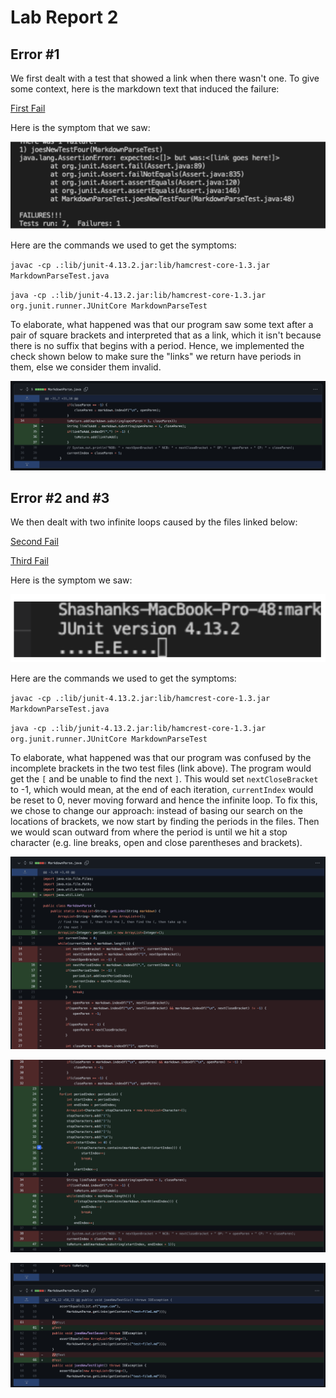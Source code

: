 # Lab Report 2
## Error #1
We first dealt with a test that showed a link when there wasn't one. To give some context, here is the markdown text that induced the failure:

[First Fail](https://stevenli007.github.io/cse15l-lab-reports/first_fail.html)

Here is the symptom that we saw:

![False Link Display](Lab_Report_2_Screenshots/first_fail_output.png)

Here are the commands we used to get the symptoms:

`
javac -cp .:lib/junit-4.13.2.jar:lib/hamcrest-core-1.3.jar MarkdownParseTest.java
`

`
java -cp .:lib/junit-4.13.2.jar:lib/hamcrest-core-1.3.jar org.junit.runner.JUnitCore MarkdownParseTest
`

To elaborate, what happened was that our program saw some text after a pair of square brackets and interpreted that as a link, which it isn't because there is no suffix that begins with a period. Hence, we implemented the check shown below to make sure the "links" we return have periods in them, else we consider them invalid.

![Changes to correct test 4-induced bug](Lab_Report_2_Screenshots/P4.png)

## Error #2 and #3
We then dealt with two infinite loops caused by the files linked below:

[Second Fail](https://stevenli007.github.io/cse15l-lab-reports/second_fail.html)

[Third Fail](https://stevenli007.github.io/cse15l-lab-reports/third_fail.html)

Here is the symptom we saw:

![Infinite Loop](Lab_Report_2_Screenshots/infinite_loop.png)

Here are the commands we used to get the symptoms:

`
javac -cp .:lib/junit-4.13.2.jar:lib/hamcrest-core-1.3.jar MarkdownParseTest.java
`

`
java -cp .:lib/junit-4.13.2.jar:lib/hamcrest-core-1.3.jar org.junit.runner.JUnitCore MarkdownParseTest
`

To elaborate, what happened was that our program was confused by the incomplete brackets in the two test files (link above). The program would get the `[` and be unable to find the next `]`. This would set `nextCloseBracket` to -1, which would mean, at the end of each iteration, `currentIndex` would be reset to 0, never moving forward and hence the infinite loop. To fix this, we chose to change our approach: instead of basing our search on the locations of brackets, we now start by finding the periods in the files. Then we would scan outward from where the period is until we hit a stop character (e.g. line breaks, open and close parentheses and brackets). 

![Part 1](Lab_Report_2_Screenshots/P1.png)

![Part 2](Lab_Report_2_Screenshots/P2.png)

![Part 3](Lab_Report_2_Screenshots/P3.png)